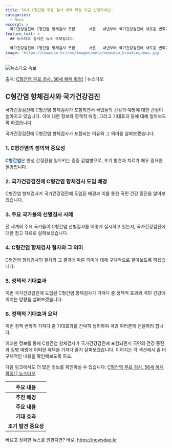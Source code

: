 ```yaml
---
title: 56세 C형간염 무료 검사 혜택 확정 지금 신청하세요!
categories:
  - News
excerpt: >
  국가건강검진에 C형간염 항체검사 포함      서론   내년부터 국가건강검진에 새로운 변화가 예고되고 있습니…
feature_text: >
  ## 뉴스다오 실시간 뉴스 속보입니다.

  국가건강검진에 C형간염 항체검사 포함      서론   내년부터 국가건강검진에 새로운 변화가 예고되고 있습니…
image: 'https://newsdao.kr/res/images/meta/newsdao_breakingnews.jpg'
---
```


![뉴스다오 속보](https://newsdao.kr/res/images/meta/newsdao_breakingnews.jpg)

<p>출처: <a href="https://newsdao.kr/4596" rel="dofollow">C형간염 무료 검사, 56세 혜택 확정!</a> | 뉴스다오</p>

<h2 data-ke-size="size26">C형간염 항체검사와 국가건강검진</h2>
국가건강검진에 C형간염 항체검사가 포함되면서 국민들의 건강과 예방에 대한 관심이 높아지고 있습니다. 이에 대한 정보와 정책적 배경, 그리고 기대효과 등에 대해 알아보도록 하겠습니다.

<p data-ke-size="size16">국가건강검진에 C형간염 항체검사가 포함되는 이유와 그 의미를 살펴보겠습니다.</p>

<h3>1. C형간염의 정의와 중요성</h3>
<b><span style="color: #1a5490;">C형간염</span></b>은 만성 간질환을 일으키는 중증 감염병으로, 조기 발견과 치료가 매우 중요한 질병입니다.

<h3>2. 국가건강검진에 C형간염 항체검사 도입 배경</h3>
C형간염 항체검사가 국가건강검진에 도입된 배경과 이를 통한 국민 건강 증진을 알아보겠습니다.

<h3>3. 주요 국가들의 선별검사 사례</h3>
전 세계의 주요 국가들이 C형간염 선별검사를 어떻게 실시하고 있는지, 국가건강검진에 대한 참고 자료로 살펴보겠습니다.

<h3>4. C형간염 항체검사 절차와 그 의미</h3>
C형간염 항체검사의 절차와 그 결과에 따른 의미에 대해 구체적으로 알아보도록 하겠습니다.

<h3>5. 정책적 기대효과</h3>
이번 국가건강검진에 도입된 C형간염 항체검사가 가져다 줄 정책적 효과와 국민 건강에 미치는 영향을 살펴보겠습니다.

<h3>6. 정책적 기대효과 요약</h3>
이번 정책 변화가 가져다 줄 기대효과를 간략히 정리하여 국민 여러분께 전달하려 합니다.

이러한 정보를 통해 C형간염 항체검사가 국가건강검진에 포함되면서 국민의 건강 증진과 질병 예방에 어떠한 혜택을 가져다 줄지 살펴보겠습니다. 이어지는 각 섹션에서 좀 더 구체적인 내용을 확인해보도록 하죠. 

다음 링크에서도 더 많은 정보를 확인하실 수 있습니다: <a href="https://newsdao.kr/4596">C형간염 무료 검사, 56세 혜택 확정! | 뉴스다오</a>

<table>
	<thead>
		<tr>
			<th style="text-align: center;">주요 내용</th>
		</tr>
	</thead>
	<tbody>
		<tr>
			<td style="text-align: center; height: 17px;"><b>추진 배경</b></td>
		</tr>
		<tr>
			<td style="text-align: center; height: 17px;"><b>주요 내용</b></td>
		</tr>
		<tr>
			<td style="text-align: center; height: 17px;"><b>기대 효과</b></td>
		</tr>
		<tr>
			<td style="text-align: center; height: 17px;"><b>조기 발견 중요성</b></td>
		</tr>
	</tbody>
</table> 

빠르고 정확한 뉴스를 원한다면? 바로, <a href="https://newsdao.kr" rel="dofollow">https://newsdao.kr</a>


    
